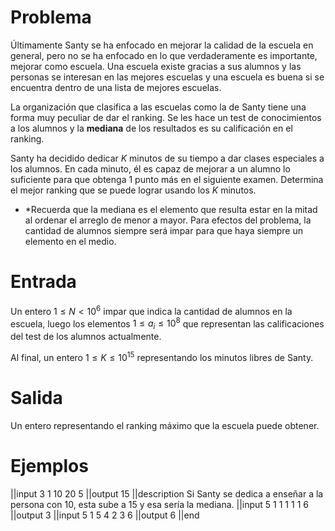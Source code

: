 # Problema

Últimamente Santy se ha enfocado en mejorar la calidad de la escuela en general, pero no se ha enfocado en lo que verdaderamente es importante, mejorar como escuela. Una escuela existe gracias a sus alumnos y las personas se interesan en las mejores escuelas y una escuela es buena si se encuentra dentro de una lista de mejores escuelas.

La organización que clasifica a las escuelas como la de Santy tiene una forma muy peculiar de dar el ranking. Se les hace un test de conocimientos a los alumnos y la **mediana** de los resultados es su calificación en el ranking.

Santy ha decidido dedicar $K$ minutos de su tiempo a dar clases especiales a los alumnos. En cada minuto, él es capaz de mejorar a un alumno lo suficiente para que obtenga $1$ punto más en el siguiente examen. Determina el mejor ranking que se puede lograr usando los $K$ minutos.

- *Recuerda que la mediana es el elemento que resulta estar en la mitad al ordenar el arreglo de menor a mayor. Para efectos del problema, la cantidad de alumnos siempre será impar para que haya siempre un elemento en el medio.

# Entrada

Un entero $1 \leq N < 10^6$ impar que indica la cantidad de alumnos en la escuela, luego los elementos $1 \leq a_i \leq 10^8$ que representan las calificaciones del test de los alumnos actualmente.

Al final, un entero $1 \leq K \leq 10^15$ representando los minutos libres de Santy.

# Salida

Un entero representando el ranking máximo que la escuela puede obtener.

# Ejemplos

||input
3
1 10 20
5
||output
15
||description
Si Santy se dedica a enseñar a la persona con 10, esta sube a 15 y esa sería la mediana.
||input
5
1 1 1 1 1
6
||output
3
||input
5
1 5 4 2 3
6
||output
6
||end